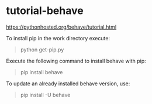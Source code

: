 # tutorial-behave
https://pythonhosted.org/behave/tutorial.html

To install pip in the work directory execute:

> python get-pip.py

Execute the following command to install behave with pip:

> pip install behave

To update an already installed behave version, use:

> pip install -U behave
